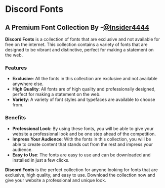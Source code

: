 # Discord Fonts
## A Premium Font Collection By -[@Insider4444](https://www.github.com/Insider4444)

**Discord Fonts** is a collection of fonts that are exclusive and not available for free on the internet. This collection contains a variety of fonts that are designed to be vibrant and distinctive, perfect for making a statement on the web.

### Features

- **Exclusive**: All the fonts in this collection are exclusive and not available anywhere else.
- **High Quality**: All fonts are of high quality and professionally designed, perfect for making a statement on the web.
- **Variety**: A variety of font styles and typefaces are available to choose from.

### Benefits

- **Professional Look**: By using these fonts, you will be able to give your website a professional look and be one step ahead of the competition.
- **Impress Your Audience**: With the fonts in this collection, you will be able to create content that stands out from the rest and impress your audience.
- **Easy to Use**: The fonts are easy to use and can be downloaded and installed in just a few clicks.

**Discord Fonts** is the perfect collection for anyone looking for fonts that are exclusive, high quality, and easy to use. Download the collection now and give your website a professional and unique look.
